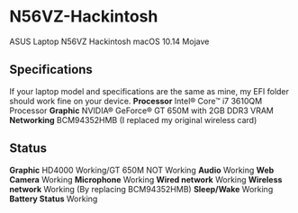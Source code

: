 # N56VZ-Hackintosh
ASUS Laptop N56VZ Hackintosh
macOS 10.14 Mojave

## Specifications
If your laptop model and specifications are the same as mine, my EFI folder should work fine on your device.
**Processor** Intel® Core™ i7 3610QM Processor
**Graphic** NVIDIA® GeForce® GT 650M with 2GB DDR3 VRAM
**Networking** BCM94352HMB (I replaced my original wireless card)

## Status
**Graphic** HD4000 Working/GT 650M NOT Working
**Audio** Working
**Web Camera** Working
**Microphone** Working
**Wired network** Working
**Wireless network** Working (By replacing BCM94352HMB)
**Sleep/Wake** Working 
**Battery Status** Working

